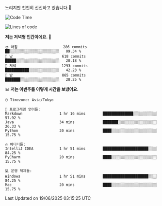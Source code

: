 느리지만 천천히 전진하고 있습니다.🐢

<!--START_SECTION:waka-->
![Code Time](http://img.shields.io/badge/Code%20Time-1%2C598%20hrs%2028%20mins-blue)

![Lines of code](https://img.shields.io/badge/%EC%A0%80%EB%8A%94%20%EC%97%AC%ED%83%9C%EA%B9%8C%EC%A7%80%20-919.4%20thousand%20%EC%A4%84%EC%9D%98%20%EC%BD%94%EB%93%9C%EB%A5%BC%20%EC%9E%91%EC%84%B1%ED%96%88%EC%96%B4%EC%9A%94.-blue)

**저는 저녁형 인간이에요. 🦉** 

```text
🌞 아침                     286 commits         ██░░░░░░░░░░░░░░░░░░░░░░░   09.34 % 
🌆 낮　                     618 commits         █████░░░░░░░░░░░░░░░░░░░░   20.18 % 
🌃 저녁                     1293 commits        ███████████░░░░░░░░░░░░░░   42.23 % 
🌙 밤　                     865 commits         ███████░░░░░░░░░░░░░░░░░░   28.25 % 
```


📊 **저는 이번주를 이렇게 시간을 보냈어요.** 

```text
🕑︎ Timezone: Asia/Tokyo

💬 프로그래밍 언어들: 
Markdown                 1 hr 16 mins        ██████████████░░░░░░░░░░░   57.92 % 
Java                     34 mins             ███████░░░░░░░░░░░░░░░░░░   26.33 % 
Python                   20 mins             ████░░░░░░░░░░░░░░░░░░░░░   15.75 % 

🔥 에디터들: 
IntelliJ IDEA            1 hr 51 mins        █████████████████████░░░░   84.25 % 
PyCharm                  20 mins             ████░░░░░░░░░░░░░░░░░░░░░   15.75 % 

💻 운영 체제들: 
Windows                  1 hr 51 mins        █████████████████████░░░░   84.25 % 
Mac                      20 mins             ████░░░░░░░░░░░░░░░░░░░░░   15.75 % 
```


 Last Updated on 19/06/2025 03:15:25 UTC
<!--END_SECTION:waka-->
